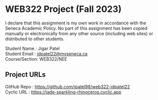 # WEB322 Project (Fall 2023)

I declare that this assignment is my own work in accordance with the Seneca Academic Policy.
No part of this assignment has been copied manually or electronically from any other source
(including web sites) or distributed to other students.

Student Name  : Jigar Patel <br>
Student Email : jdpatel22@myseneca.ca <br>
Course/Section: WEB322/NEE

## Project URLs
GitHub Repo   : https://github.com/jpatel98/web322-jdpatel22 <br>
Cyclic URL    : https://jade-sparkling-rhinoceros.cyclic.app
